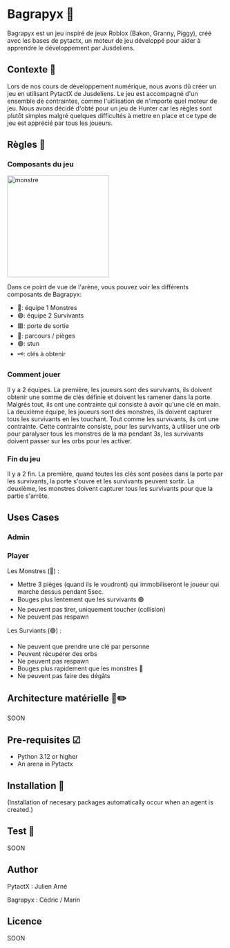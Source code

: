 # Bagrapyx 🔪

Bagrapyx est un jeu inspiré de jeux Roblox (Bakon, Granny, Piggy), créé avec les bases de pytactx, un moteur de jeu développé pour aider à apprendre le développement par Jusdeliens.

## Contexte 🔎

Lors de nos cours de développement numérique, nous avons dû créer un jeu en utilisant PytactX de Jusdeliens. Le jeu est accompagné d'un ensemble de contraintes, comme l'uitlisation de n'importe quel moteur de jeu. Nous avons décidé d'obté pour un jeu de Hunter car les règles sont plutôt simples malgré quelques difficultés à mettre en place et ce type de jeu est apprécié
 par tous les joueurs.

## Règles 📜

### Composants du jeu 

<img width="236" alt="monstre" src="https://github.com/Boxibarbare/Bagrapyx/assets/151009711/6aa232a3-d014-400a-a2cc-683662271ed9">


Dans ce point de vue de l'arène, vous pouvez voir les différents composants de Bagrapyx:

- 🔵: équipe 1 Monstres
- 🟢: équipe 2 Survivants
- 🟥: porte de sortie
- 🔹: parcours / pièges
- 🟣: stun
- 🗝️: clés à obtenir

### Comment jouer 

Il y a 2 équipes. La première, les joueurs sont des survivants, ils doivent obtenir une somme de clés définie et doivent les ramener dans la porte. Malgrès tout, ils ont une contrainte qui consiste à avoir qu'une clé en main. 
La deuxième équipe, les joueurs sont des monstres, ils doivent capturer tous les survivants en les touchant. Tout comme les survivants, ils ont une contrainte. Cette contrainte consiste, pour les survivants, à utiliser une orb pour paralyser tous les monstres de la ma pendant 3s, les survivants doivent passer sur les orbs pour les activer.

### Fin du jeu 

Il y a 2 fin. La première, quand toutes les clés sont posées dans la porte par les survivants, la porte s'ouvre et les survivants peuvent sortir. La deuxième, les monstres doivent capturer tous les survivants pour que la partie s'arrête.


## Uses Cases 

### Admin

### Player

Les Monstres (🔵) :
- Mettre 3 pièges (quand ils le voudront) qui immobiliseront le joueur qui marche dessus pendant 5sec.
- Bouges plus lentement que les survivants 🟢
- Ne peuvent pas tirer, uniquement toucher (collision)
- Ne peuvent pas respawn


Les Surviants (🟢) :
- Ne peuvent que prendre une clé par personne
- Peuvent récupérer des orbs
- Ne peuvent pas respawn
- Bouges plus rapidement que les monstres 🔵
- Ne peuvent pas faire des dégâts

## Architecture matérielle 📐✏️

SOON

## Pre-requisites ☑

- Python 3.12 or higher
- An arena in Pytactx

## Installation 🔧

(Installation of necesary packages automatically occur when an agent is created.)

## Test 🧪

SOON

## Author

PytactX : Julien Arné

Bagrapyx : Cédric / Marin

## Licence

SOON








